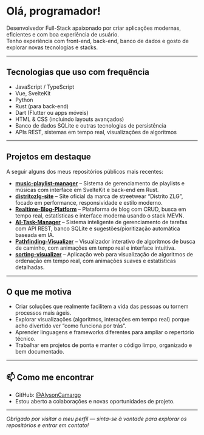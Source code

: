 # Olá, programador! 

Desenvolvedor Full-Stack apaixonado por criar aplicações modernas, eficientes e com boa experiência de usuário.  
Tenho experiência com front-end, back-end, banco de dados e gosto de explorar novas tecnologias e stacks.

---

## Tecnologias que uso com frequência  
- JavaScript / TypeScript  
- Vue, SvelteKit  
- Python  
- Rust (para back-end)  
- Dart (Flutter ou apps móveis)  
- HTML & CSS (incluindo layouts avançados)  
- Banco de dados SQLite e outras tecnologias de persistência  
- APIs REST, sistemas em tempo real, visualizações de algoritmos  

---

## Projetos em destaque  
A seguir alguns dos meus repositórios públicos mais recentes:

- **[music-playlist-manager](https://github.com/AlysonCamargo/music-playlist-manager)** – Sistema de gerenciamento de playlists e músicas com interface em SvelteKit e back-end em Rust.  
- **[distritozlg-site](https://github.com/AlysonCamargo/distritozlg-site)** – Site oficial da marca de streetwear “Distrito ZLG”, focado em performance, responsividade e estilo moderno.  
- **[Realtime-Blog-Platform](https://github.com/AlysonCamargo/Realtime-Blog-Platform)** – Plataforma de blog com CRUD, busca em tempo real, estatísticas e interface moderna usando o stack MEVN.  
- **[AI-Task-Manager](https://github.com/AlysonCamargo/AI-Task-Manager)** – Sistema inteligente de gerenciamento de tarefas com API REST, banco SQLite e sugestões/pioritização automática baseada em IA.  
- **[Pathfinding-Visualizer](https://github.com/AlysonCamargo/Pathfinding-Visualizer)** – Visualizador interativo de algoritmos de busca de caminho, com animações em tempo real e interface intuitiva.  
- **[sorting-visualizer](https://github.com/AlysonCamargo/sorting-visualizer)** – Aplicação web para visualização de algoritmos de ordenação em tempo real, com animações suaves e estatísticas detalhadas.  

---

## O que me motiva  
- Criar soluções que realmente facilitem a vida das pessoas ou tornem processos mais ágeis.  
- Explorar visualizações (algoritmos, interações em tempo real) porque acho divertido ver “como funciona por trás”.  
- Aprender linguagens e frameworks diferentes para ampliar o repertório técnico.  
- Trabalhar em projetos de ponta e manter o código limpo, organizado e bem documentado.

---

## 📫 Como me encontrar  
- GitHub: [@AlysonCamargo](https://github.com/AlysonCamargo)  
- Estou aberto a colaborações e novas oportunidades de projeto.

---

*Obrigado por visitar o meu perfil — sinta-se à vontade para explorar os repositórios e entrar em contato!*  
